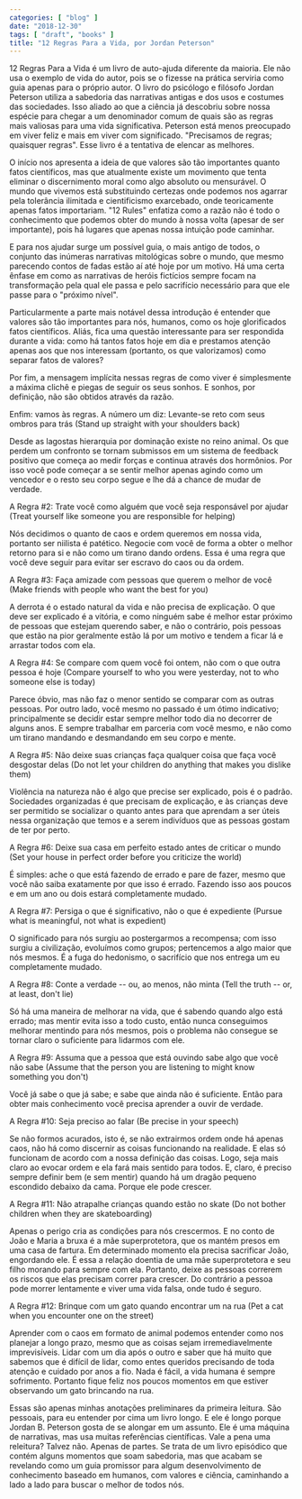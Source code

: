 ```yaml
---
categories: [ "blog" ]
date: "2018-12-30"
tags: [ "draft", "books" ]
title: "12 Regras Para a Vida, por Jordan Peterson"
---
```

12 Regras Para a Vida é um livro de auto-ajuda diferente da maioria. Ele não usa o exemplo de vida do autor, pois se o fizesse na prática serviria como guia apenas para o próprio autor. O livro do psicólogo e filósofo Jordan Peterson utiliza a sabedoria das narrativas antigas e dos usos e costumes das sociedades. Isso aliado ao que a ciência já descobriu sobre nossa espécie para chegar a um denominador comum de quais são as regras mais valiosas para uma vida significativa. Peterson está menos preocupado em viver feliz e mais em viver com significado. "Precisamos de regras; quaisquer regras". Esse livro é a tentativa de elencar as melhores.

O início nos apresenta a ideia de que valores são tão importantes quanto fatos científicos, mas que atualmente existe um movimento que tenta eliminar o discernimento moral como algo absoluto ou mensurável. O mundo que vivemos está substituindo certezas onde podemos nos agarrar pela tolerância ilimitada e cientificismo exarcebado, onde teoricamente apenas fatos importariam. "12 Rules" enfatiza como a razão não é todo o conhecimento que podemos obter do mundo à nossa volta (apesar de ser importante), pois há lugares que apenas nossa intuição pode caminhar.

E para nos ajudar surge um possível guia, o mais antigo de todos, o conjunto das inúmeras narrativas mitológicas sobre o mundo, que mesmo parecendo contos de fadas estão aí até hoje por um motivo. Há uma certa ênfase em como as narrativas de heróis fictícios sempre focam na transformação pela qual ele passa e pelo sacrifício necessário para que ele passe para o "próximo nível".

Particularmente a parte mais notável dessa introdução é entender
que valores são tão importantes para nós, humanos, como os hoje
glorificados fatos científicos. Aliás, fica uma questão interessante
para ser respondida durante a vida: como há tantos fatos hoje em dia
e prestamos atenção apenas aos que nos interessam (portanto, os que
valorizamos) como separar fatos de valores?

Por fim, a mensagem implícita nessas regras de como viver é simplesmente
a máxima clichê e piegas de seguir os seus sonhos. E sonhos, por
definição, não são obtidos através da razão.

Enfim: vamos às regras. A número um diz: Levante-se reto com seus
ombros para trás (Stand up straight with your shoulders back)

Desde as lagostas hierarquia por dominação existe no reino
animal. Os que perdem um confronto se tornam submissos em um sistema
de feedback positivo que começa ao medir forças e continua através
dos hormônios. Por isso você pode começar a se sentir melhor apenas
agindo como um vencedor e o resto seu corpo segue e lhe dá a chance de
mudar de verdade.

A Regra #2: Trate você como alguém que você seja responsável por
ajudar (Treat yourself like someone you are responsible for helping)

Nós decidimos o quanto de caos e ordem queremos em nossa vida, portanto
ser niilista é patético. Negocie com você de forma a obter o melhor
retorno para si e não como um tirano dando ordens. Essa é uma regra
que você deve seguir para evitar ser escravo do caos ou da ordem.

A Regra #3: Faça amizade com pessoas que querem o melhor de você
(Make friends with people who want the best for you)

A derrota é o estado natural da vida e não precisa de explicação. O
que deve ser explicado é a vitória, e como ninguém sabe é melhor estar
próximo de pessoas que estejam querendo saber, e não o contrário,
pois pessoas que estão na pior geralmente estão lá por um motivo e
tendem a ficar lá e arrastar todos com ela.

A Regra #4: Se compare com quem você foi ontem, não com o que outra
pessoa é hoje (Compare yourself to who you were yesterday, not to who
someone else is today)

Parece óbvio, mas não faz o menor sentido se comparar com as outras
pessoas. Por outro lado, você mesmo no passado é um ótimo indicativo;
principalmente se decidir estar sempre melhor todo dia no decorrer de
alguns anos. E sempre trabalhar em parceria com você mesmo, e não como
um tirano mandando e desmandando em seu corpo e mente.

A Regra #5: Não deixe suas crianças faça qualquer coisa que faça
você desgostar delas (Do not let your children do anything that makes
you dislike them)

Violência na natureza não é algo que precise ser explicado, pois
é o padrão. Sociedades organizadas é que precisam de explicação,
e às crianças deve ser permitido se socializar o quanto antes para que
aprendam a ser úteis nessa organização que temos e a serem indivíduos
que as pessoas gostam de ter por perto.

A Regra #6: Deixe sua casa em perfeito estado antes de criticar o mundo
(Set your house in perfect order before you criticize the world)

É simples: ache o que está fazendo de errado e pare de fazer, mesmo
que você não saiba exatamente por que isso é errado. Fazendo isso
aos poucos e em um ano ou dois estará completamente mudado.

A Regra #7: Persiga o que é significativo, não o que é expediente
(Pursue what is meaningful, not what is expedient)

O significado para nós surgiu ao postergarmos a recompensa; com isso
surgiu a civilização, evoluímos como grupos; pertencemos a algo maior
que nós mesmos. É a fuga do hedonismo, o sacrifício que nos entrega
um eu completamente mudado.

A Regra #8: Conte a verdade -- ou, ao menos, não minta (Tell the truth --
or, at least, don't lie)

Só há uma maneira de melhorar na vida, que é sabendo quando algo está
errado; mas mentir evita isso a todo custo, então nunca conseguimos
melhorar mentindo para nós mesmos, pois o problema não consegue se
tornar claro o suficiente para lidarmos com ele.

A Regra #9: Assuma que a pessoa que está ouvindo sabe algo que você não
sabe (Assume that the person you are listening to might know something
you don't)

Você já sabe o que já sabe; e sabe que ainda não é suficiente. Então
para obter mais conhecimento você precisa aprender a ouvir de verdade.

A Regra #10: Seja preciso ao falar (Be precise in your speech)

Se não formos acurados, isto é, se não extrairmos ordem onde há apenas
caos, não há como discernir as coisas funcionando na realidade. E
elas só funcionam de acordo com a nossa definição das coisas. Logo,
seja mais claro ao evocar ordem e ela fará mais sentido para todos. E,
claro, é preciso sempre definir bem (e sem mentir) quando há um dragão
pequeno escondido debaixo da cama. Porque ele pode crescer.

A Regra #11: Não atrapalhe crianças quando estão no skate (Do not
bother children when they are skateboarding)

Apenas o perigo cria as condições para nós crescermos. E no conto de
João e Maria a bruxa é a mãe superprotetora, que os mantém presos em
uma casa de fartura. Em determinado momento ela precisa sacrificar João,
engordando ele. É essa a relação doentia de uma mãe superprotetora e
seu filho morando para sempre com ela. Portanto, deixe as pessoas correrem
os riscos que elas precisam correr para crescer. Do contrário a pessoa
pode morrer lentamente e viver uma vida falsa, onde tudo é seguro.

A Regra #12: Brinque com um gato quando encontrar um na rua (Pet a cat
when you encounter one on the street)

Aprender com o caos em formato de animal podemos entender como nos
planejar a longo prazo, mesmo que as coisas sejam irremediavelmente
imprevisíveis. Lidar com um dia após o outro e saber que há muito
que sabemos que é difícil de lidar, como entes queridos precisando de
toda atenção e cuidado por anos a fio. Nada é fácil, a vida humana
é sempre sofrimento. Portanto fique feliz nos poucos momentos em que
estiver observando um gato brincando na rua.

Essas são apenas minhas anotações preliminares da primeira
leitura. São pessoais, para eu entender por cima um livro longo. E ele é
longo porque Jordan B. Peterson gosta de se alongar em um assunto. Ele é
uma máquina de narrativas, mas usa muitas referências científicas. Vale
a pena uma releitura? Talvez não. Apenas de partes. Se trata de um
livro episódico que contém alguns momentos que soam sabedoria, mas que
acabam se revelando como um guia promissor para algum desenvolvimento
de conhecimento baseado em humanos, com valores e ciência, caminhando
a lado a lado para buscar o melhor de todos nós.
